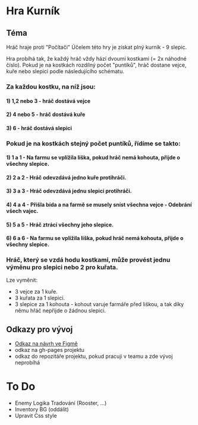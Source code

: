 # Hra Kurník

## Téma
Hráč hraje proti "Počítači"
Účelem této hry je získat plný kurník - 9 slepic. 

Hra probíhá tak, že každý hráč vždy hází dvoumi kostkami (= 2x náhodné číslo). 
Pokud je na kostkách rozdílný počet "puntíků", hráč dostane vejce, kuře nebo slepici podle následujícího schématu.
### Za každou kostku, na níž jsou: 
#### 1) 1,2 nebo 3 - hráč dostává vejce
#### 2) 4 nebo 5 - hráč dostává kuře
#### 3) 6 - hráč dostává slepici

### Pokud je na kostkách stejný počet puntíků, řídíme se takto:
#### 1) 1 a 1 - Na farmu se vplížila liška, pokud hráč nemá kohouta, přijde o všechny slepice.
#### 2) 2 a 2 - Hráč odevzdává jedno kuře protihráči.
#### 3) 3 a 3 - Hráč odevzdává jednu slepici protihráči.
#### 4) 4 a 4 - Přišla bída a na farmě se musely sníst všechna vejce - Odebrání všech vajec.
#### 5) 5 a 5 - Hráč ztrácí všechny jeho slepice.
#### 6) 6 a 6 - Na farmu se vplížila liška, pokud hráč nemá kohouta, přijde o všechny slepice.

### Hráč, který se vzdá hodu kostkami, může provést jednu výměnu pro slepici nebo 2 pro kuřata.
Lze vyměnit:
- 3 vejce za 1 kuře.
- 3 kuřata za 1 slepici.
- 3 slepice za 1 kohouta - kohout varuje farmáře před liškou, a tak díky němu hřáč nepřijde o žádnou slepici.

      

## Odkazy pro vývoj

- [Odkaz na návrh ve Figmě](https://www.figma.com/file/JlE8cicrQmF1oupIM8Pmh9/Kurn%C3%ADk?type=design&mode=design&t=GfJ49UKFPqAt40W8-1)
- odkaz na gh-pages projektu
- odkaz do repozitáře projektu, pokud pracuji v teamu a zde vývoj neprobíhá
# To Do
- Enemy Logika Tradování (Rooster, ...)
- Inventory BG (oddálit)
- Upravit Css style
